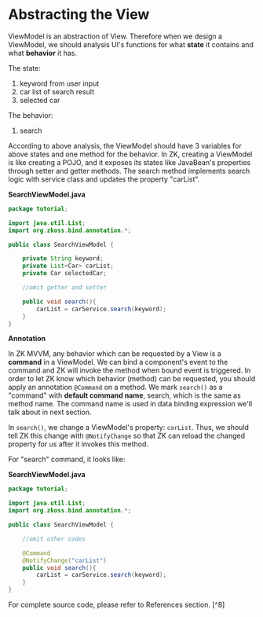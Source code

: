 # Abstracting the View

ViewModel is an abstraction of View. Therefore when we design a
ViewModel, we should analysis UI's functions for what **state** it
contains and what **behavior** it has.

The state:

1.  keyword from user input
2.  car list of search result
3.  selected car

The behavior:

1.  search

According to above analysis, the ViewModel should have 3 variables for
above states and one method for the behavior. In ZK, creating a
ViewModel is like creating a POJO, and it exposes its states like
JavaBean's properties through setter and getter methods. The search
method implements search logic with service class and updates the
property "carList".

**SearchViewModel.java**

```java
package tutorial;

import java.util.List;
import org.zkoss.bind.annotation.*;

public class SearchViewModel {

    private String keyword;
    private List<Car> carList;
    private Car selectedCar;

    //omit getter and setter

    public void search(){
        carList = carService.search(keyword);
    }
}
```

**Annotation**

In ZK MVVM, any behavior which can be requested by a View is a
**command** in a ViewModel. We can bind a component's event to the
command and ZK will invoke the method when bound event is triggered. In
order to let ZK know which behavior (method) can be requested, you
should apply an annotation `@Command` on a method. We mark `search()` as
a "command" with **default command name**, search, which is the same as
method name. The command name is used in data binding expression we'll
talk about in next section.

In `search()`, we change a ViewModel's property: `carList`. Thus, we
should tell ZK this change with `@NotifyChange` so that ZK can reload
the changed property for us after it invokes this method.

For "search" command, it looks like:

**SearchViewModel.java**

``` java
package tutorial;

import java.util.List;
import org.zkoss.bind.annotation.*;

public class SearchViewModel {

    //omit other codes

    @Command
    @NotifyChange("carList")
    public void search(){
        carList = carService.search(keyword);
    }
}
```

For complete source code, please refer to References section. [^8]
